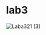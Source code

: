 # lab3
![Laba321 (3)](https://user-images.githubusercontent.com/83488690/117124194-38045200-adc2-11eb-8838-73024dc5c4cb.gif)
